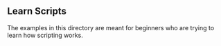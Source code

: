 Learn Scripts
-------------

The examples in this directory are meant for beginners
who are trying to learn how scripting works.